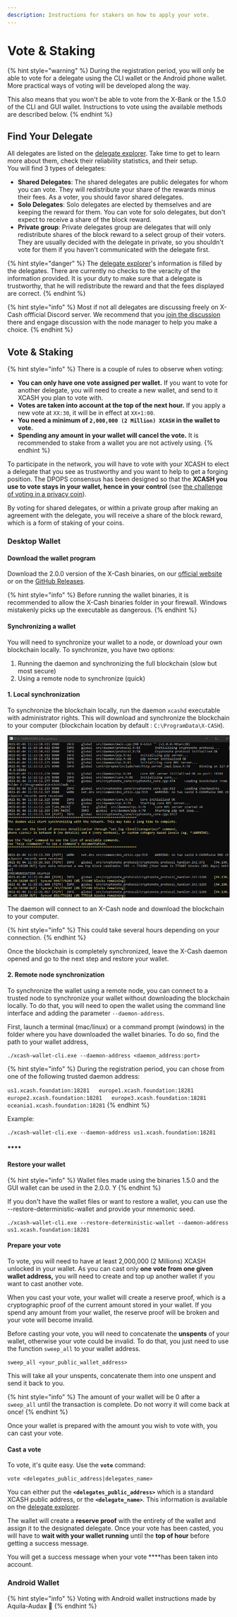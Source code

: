 ```yaml
---
description: Instructions for stakers on how to apply your vote.
---
```


# Vote & Staking

{% hint style="warning" %}
During the registration period, you will only be able to vote for a delegate using the CLI wallet or the Android phone wallet. More practical ways of voting will be developed along the way.  
  
This also means that you won't be able to vote from the X-Bank or the 1.5.0 of the CLI and GUI wallet. Instructions to vote using the available methods are described below.
{% endhint %}

## Find Your Delegate

All delegates are listed on the [delegate explorer](http://delegates.xcash.foundation/delegates). Take time to get to learn more about them, check their reliability statistics, and their setup.   
You will find 3 types of delegates:

* **Shared Delegates**: The shared delegates are public delegates for whom you can vote. They will redistribute your share of the rewards minus their fees. As a voter, you should favor shared delegates.
* **Solo Delegates**: Solo delegates are elected by themselves and are keeping the reward for them. You can vote for solo delegates, but don't expect to receive a share of the block reward.
* **Private group**: Private delegates group are delegates that will only redistribute shares of the block reward to a select group of their voters. They are usually decided with the delegate in private, so you shouldn't vote for them if you haven't communicated with the delegate first.

{% hint style="danger" %}
The [delegate explorer](http://delegates.xcash.foundation/delegates)'s information is filled by the delegates. There are currently no checks to the veracity of the information provided. It is your duty to make sure that a delegate is trustworthy, that he will redistribute the reward and that the fees displayed are correct.
{% endhint %}

{% hint style="info" %}
Most if not all delegates are discussing freely on X-Cash offficial Discord server. We recommend that you [join the discussion](https://discord.gg/4CAahnd) there and engage discussion with the node manager to help you make a choice.
{% endhint %}

## Vote & Staking

{% hint style="info" %}
There is a couple of rules to observe when voting:

* **You can only have one vote assigned per wallet.** If you want to vote for another delegate, you will need to create a new wallet, and send to it XCASH you plan to vote with.
* **Votes are taken into account at the top of the next hour.** If you apply a new vote at `XX:30`, it will be in effect at `XX+1:00`.
* **You need a minimum of `2,000,000 (2 Million) XCASH` in the wallet to vote.**
* **Spending any amount in your wallet will cancel the vote.** It is recommended to stake from a wallet you are not actively using.
{% endhint %}

To participate in the network, you will have to vote with your XCASH to elect a delegate that you see as trustworthy and you want to help to get a forging position. The DPOPS consensus has been designed so that the **XCASH you use to vote stays in your wallet, hence in your control** \(see [the challenge of voting in a privacy coin](https://docs.xcash.foundation/dpops/yellowpaper-delagated-proof-of-private-stake#the-challenges-of-staking-and-voting-in-a-privacy-coin)\).

By voting for shared delegates, or within a private group after making an agreement with the delegate, you will receive a share of the block reward, which is a form of staking of your coins.

### Desktop Wallet

#### Download the wallet program

Download the 2.0.0 version of the X-Cash binaries, on our [official website](https://www.xcash.foundation/wallet) or on the [GitHub Releases](https://github.com/X-CASH-official/xcash-core/releases).

{% hint style="info" %}
Before running the wallet binaries, it is recommended to allow the X-Cash binaries folder in your firewall. Windows mistakenly picks up the executable as dangerous.
{% endhint %}

#### Synchronizing a wallet

You will need to synchronize your wallet to a node, or download your own blockchain locally. To synchronize, you have two options:  
1. Running the daemon and synchronizing the full blockchain \(slow but most secure\)  
2. Using a remote node to synchronize \(quick\)

#### 1. Local synchronization

To synchronize the blockchain locally, run the daemon `xcashd` executable with administrator rights. This will download and synchronize the blockchain to your computer \(blockchain location by default : `C:\ProgramData\X-CASH`\).

![](../.gitbook/assets/image%20%2828%29.png)

The daemon will connect to an X-Cash node and download the blockchain to your computer.

{% hint style="info" %}
This could take several hours depending on your connection. 
{% endhint %}

Once the blockchain is completely synchronized, leave the X-Cash daemon opened and go to the next step and restore your wallet.

#### 2. Remote node synchronization

To synchronize the wallet using a remote node, you can connect to a trusted node to synchronize your wallet without downloading the blockchain locally. To do that, you will need to open the wallet using the command line interface and adding the parameter `--daemon-address`. 

First, launch a terminal \(mac/linux\) or a command prompt \(windows\) in the folder where you have downloaded the wallet binaries. To do so, find the path to your wallet address, 

```text
./xcash-wallet-cli.exe --daemon-address <daemon_address:port>
```

{% hint style="info" %}
During the registration period, you can chose from one of the following trusted daemon address:

`us1.xcash.foundation:18281  
europe1.xcash.foundation:18281  
europe2.xcash.foundation:18281  
europe3.xcash.foundation:18281  
oceania1.xcash.foundation:18281`
{% endhint %}

Example: 

```text
./xcash-wallet-cli.exe --daemon-address us1.xcash.foundation:18281
```

#### \*\*\*\*

#### Restore your wallet

{% hint style="info" %}
Wallet files made using the binaries 1.5.0 and the GUI wallet can be used in the 2.0.0. Y
{% endhint %}

If you don't have the wallet files or want to restore a wallet, you can use the --restore-deterministic-wallet and provide your mnemonic seed.

```text
./xcash-wallet-cli.exe --restore-deterministic-wallet --daemon-address us1.xcash.foundation:18281
```

#### **Prepare your vote**

To vote, you will need to have at least 2,000,000 \(2 Millions\) XCASH unlocked in your wallet. As you can cast only **one vote from one given wallet address,** you will need to create and top up another wallet if you want to cast another vote.

When you cast your vote, your wallet will create a reserve proof, which is a cryptographic proof of the current amount stored in your wallet. If you spend any amount from your wallet, the reserve proof will be broken and your vote will become invalid. 

Before casting your vote, you will need to concatenate the **unspents** of your wallet, otherwise your vote could be invalid. To do that, you just need to use the function `sweep_all` to your wallet address.

```text
sweep_all <your_public_wallet_address>
```

This will take all your unspents, concatenate them into one unspent and send it back to you.

{% hint style="info" %}
The amount of your wallet will be 0 after a `sweep_all` until the transaction is complete. Do not worry it will come back at once!
{% endhint %}

Once your wallet is prepared with the amount you wish to vote with, you can cast your vote.

#### Cast a vote

To vote, it's quite easy. Use the **`vote`** command:

```text
vote <delegates_public_address|delegates_name>
```

You can either put the **`<delegates_public_address>`** which is a standard XCASH public address, or the **`<delegate_name>`**. This information is available on the [delegate explorer](http://delegates.xcash.foundation/).

The wallet will create a **reserve proof** with the entirety of the wallet and assign it to the designated delegate. Once your vote has been casted, you will have to **wait with your wallet running** until the **top of hour** before getting a success message.

You will get a success message when your vote ****has been taken into account.

### Android Wallet

{% hint style="info" %}
Voting with Android wallet instructions made by Aquila-Audax 🙏
{% endhint %}



